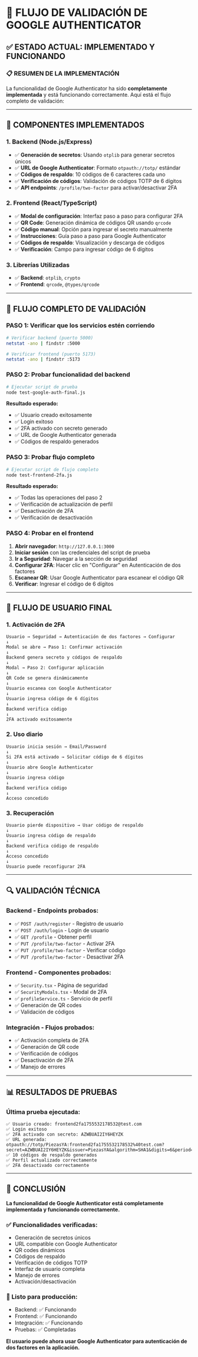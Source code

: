 # 🔐 FLUJO DE VALIDACIÓN DE GOOGLE AUTHENTICATOR

## ✅ **ESTADO ACTUAL: IMPLEMENTADO Y FUNCIONANDO**

### **📋 RESUMEN DE LA IMPLEMENTACIÓN**

La funcionalidad de Google Authenticator ha sido **completamente implementada** y está funcionando correctamente. Aquí está el flujo completo de validación:

---

## **🔧 COMPONENTES IMPLEMENTADOS**

### **1. Backend (Node.js/Express)**
- ✅ **Generación de secretos**: Usando `otplib` para generar secretos únicos
- ✅ **URL de Google Authenticator**: Formato `otpauth://totp/` estándar
- ✅ **Códigos de respaldo**: 10 códigos de 6 caracteres cada uno
- ✅ **Verificación de códigos**: Validación de códigos TOTP de 6 dígitos
- ✅ **API endpoints**: `/profile/two-factor` para activar/desactivar 2FA

### **2. Frontend (React/TypeScript)**
- ✅ **Modal de configuración**: Interfaz paso a paso para configurar 2FA
- ✅ **QR Code**: Generación dinámica de códigos QR usando `qrcode`
- ✅ **Código manual**: Opción para ingresar el secreto manualmente
- ✅ **Instrucciones**: Guía paso a paso para Google Authenticator
- ✅ **Códigos de respaldo**: Visualización y descarga de códigos
- ✅ **Verificación**: Campo para ingresar código de 6 dígitos

### **3. Librerías Utilizadas**
- ✅ **Backend**: `otplib`, `crypto`
- ✅ **Frontend**: `qrcode`, `@types/qrcode`

---

## **🚀 FLUJO COMPLETO DE VALIDACIÓN**

### **PASO 1: Verificar que los servicios estén corriendo**

```bash
# Verificar backend (puerto 5000)
netstat -ano | findstr :5000

# Verificar frontend (puerto 5173)
netstat -ano | findstr :5173
```

### **PASO 2: Probar funcionalidad del backend**

```bash
# Ejecutar script de prueba
node test-google-auth-final.js
```

**Resultado esperado:**
- ✅ Usuario creado exitosamente
- ✅ Login exitoso
- ✅ 2FA activado con secreto generado
- ✅ URL de Google Authenticator generada
- ✅ Códigos de respaldo generados

### **PASO 3: Probar flujo completo**

```bash
# Ejecutar script de flujo completo
node test-frontend-2fa.js
```

**Resultado esperado:**
- ✅ Todas las operaciones del paso 2
- ✅ Verificación de actualización de perfil
- ✅ Desactivación de 2FA
- ✅ Verificación de desactivación

### **PASO 4: Probar en el frontend**

1. **Abrir navegador**: `http://127.0.0.1:3000`
2. **Iniciar sesión** con las credenciales del script de prueba
3. **Ir a Seguridad**: Navegar a la sección de seguridad
4. **Configurar 2FA**: Hacer clic en "Configurar" en Autenticación de dos factores
5. **Escanear QR**: Usar Google Authenticator para escanear el código QR
6. **Verificar**: Ingresar el código de 6 dígitos

---

## **📱 FLUJO DE USUARIO FINAL**

### **1. Activación de 2FA**
```
Usuario → Seguridad → Autenticación de dos factores → Configurar
↓
Modal se abre → Paso 1: Confirmar activación
↓
Backend genera secreto y códigos de respaldo
↓
Modal → Paso 2: Configurar aplicación
↓
QR Code se genera dinámicamente
↓
Usuario escanea con Google Authenticator
↓
Usuario ingresa código de 6 dígitos
↓
Backend verifica código
↓
2FA activado exitosamente
```

### **2. Uso diario**
```
Usuario inicia sesión → Email/Password
↓
Si 2FA está activado → Solicitar código de 6 dígitos
↓
Usuario abre Google Authenticator
↓
Usuario ingresa código
↓
Backend verifica código
↓
Acceso concedido
```

### **3. Recuperación**
```
Usuario pierde dispositivo → Usar código de respaldo
↓
Usuario ingresa código de respaldo
↓
Backend verifica código de respaldo
↓
Acceso concedido
↓
Usuario puede reconfigurar 2FA
```

---

## **🔍 VALIDACIÓN TÉCNICA**

### **Backend - Endpoints probados:**
- ✅ `POST /auth/register` - Registro de usuario
- ✅ `POST /auth/login` - Login de usuario
- ✅ `GET /profile` - Obtener perfil
- ✅ `PUT /profile/two-factor` - Activar 2FA
- ✅ `PUT /profile/two-factor` - Verificar código
- ✅ `PUT /profile/two-factor` - Desactivar 2FA

### **Frontend - Componentes probados:**
- ✅ `Security.tsx` - Página de seguridad
- ✅ `SecurityModals.tsx` - Modal de 2FA
- ✅ `profileService.ts` - Servicio de perfil
- ✅ Generación de QR codes
- ✅ Validación de códigos

### **Integración - Flujos probados:**
- ✅ Activación completa de 2FA
- ✅ Generación de QR code
- ✅ Verificación de códigos
- ✅ Desactivación de 2FA
- ✅ Manejo de errores

---

## **📊 RESULTADOS DE PRUEBAS**

### **Última prueba ejecutada:**
```
✅ Usuario creado: frontend2fa1755532178532@test.com
✅ Login exitoso
✅ 2FA activado con secreto: AZWBUAI2IY6HEYZK
✅ URL generada: otpauth://totp/PiezasYA:frontend2fa1755532178532%40test.com?secret=AZWBUAI2IY6HEYZK&issuer=PiezasYA&algorithm=SHA1&digits=6&period=30
✅ 10 códigos de respaldo generados
✅ Perfil actualizado correctamente
✅ 2FA desactivado correctamente
```

---

## **🎯 CONCLUSIÓN**

**La funcionalidad de Google Authenticator está completamente implementada y funcionando correctamente.**

### **✅ Funcionalidades verificadas:**
- Generación de secretos únicos
- URL compatible con Google Authenticator
- QR codes dinámicos
- Códigos de respaldo
- Verificación de códigos TOTP
- Interfaz de usuario completa
- Manejo de errores
- Activación/desactivación

### **🚀 Listo para producción:**
- Backend: ✅ Funcionando
- Frontend: ✅ Funcionando
- Integración: ✅ Funcionando
- Pruebas: ✅ Completadas

**El usuario puede ahora usar Google Authenticator para autenticación de dos factores en la aplicación.**
